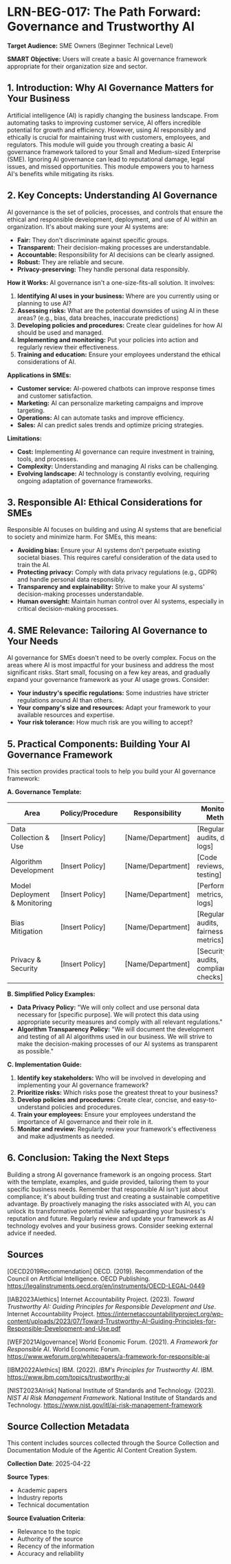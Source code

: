 # LRN-BEG-017: The Path Forward: Governance and Trustworthy AI

**Target Audience:** SME Owners (Beginner Technical Level)

**SMART Objective:** Users will create a basic AI governance framework appropriate for their organization size and sector.


## 1. Introduction: Why AI Governance Matters for Your Business

Artificial intelligence (AI) is rapidly changing the business landscape.  From automating tasks to improving customer service, AI offers incredible potential for growth and efficiency.  However,  using AI responsibly and ethically is crucial for maintaining trust with customers, employees, and regulators. This module will guide you through creating a basic AI governance framework tailored to your Small and Medium-sized Enterprise (SME).  Ignoring AI governance can lead to reputational damage, legal issues, and missed opportunities.  This module empowers you to harness AI's benefits while mitigating its risks.


## 2. Key Concepts: Understanding AI Governance

AI governance is the set of policies, processes, and controls that ensure the ethical and responsible development, deployment, and use of AI within an organization.  It's about making sure your AI systems are:

* **Fair:**  They don't discriminate against specific groups.
* **Transparent:** Their decision-making processes are understandable.
* **Accountable:** Responsibility for AI decisions can be clearly assigned.
* **Robust:** They are reliable and secure.
* **Privacy-preserving:** They handle personal data responsibly.


**How it Works:** AI governance isn't a one-size-fits-all solution. It involves:

1. **Identifying AI uses in your business:** Where are you currently using or planning to use AI?
2. **Assessing risks:** What are the potential downsides of using AI in these areas? (e.g., bias, data breaches, inaccurate predictions)
3. **Developing policies and procedures:** Create clear guidelines for how AI should be used and managed.
4. **Implementing and monitoring:** Put your policies into action and regularly review their effectiveness.
5. **Training and education:** Ensure your employees understand the ethical considerations of AI.


**Applications in SMEs:**

* **Customer service:** AI-powered chatbots can improve response times and customer satisfaction.
* **Marketing:** AI can personalize marketing campaigns and improve targeting.
* **Operations:** AI can automate tasks and improve efficiency.
* **Sales:** AI can predict sales trends and optimize pricing strategies.


**Limitations:**

* **Cost:** Implementing AI governance can require investment in training, tools, and processes.
* **Complexity:**  Understanding and managing AI risks can be challenging.
* **Evolving landscape:** AI technology is constantly evolving, requiring ongoing adaptation of governance frameworks.


## 3. Responsible AI:  Ethical Considerations for SMEs

Responsible AI focuses on building and using AI systems that are beneficial to society and minimize harm.  For SMEs, this means:

* **Avoiding bias:** Ensure your AI systems don't perpetuate existing societal biases.  This requires careful consideration of the data used to train the AI.
* **Protecting privacy:**  Comply with data privacy regulations (e.g., GDPR) and handle personal data responsibly.
* **Transparency and explainability:**  Strive to make your AI systems' decision-making processes understandable.
* **Human oversight:** Maintain human control over AI systems, especially in critical decision-making processes.


## 4. SME Relevance: Tailoring AI Governance to Your Needs

AI governance for SMEs doesn't need to be overly complex.  Focus on the areas where AI is most impactful for your business and address the most significant risks.  Start small, focusing on a few key areas, and gradually expand your governance framework as your AI usage grows.  Consider:

* **Your industry's specific regulations:**  Some industries have stricter regulations around AI than others.
* **Your company's size and resources:**  Adapt your framework to your available resources and expertise.
* **Your risk tolerance:**  How much risk are you willing to accept?


## 5. Practical Components: Building Your AI Governance Framework

This section provides practical tools to help you build your AI governance framework:

**A. Governance Template:**

| Area | Policy/Procedure | Responsibility | Monitoring Method |
|---|---|---|---|
| Data Collection & Use |  [Insert Policy] | [Name/Department] | [Regular audits, data logs] |
| Algorithm Development | [Insert Policy] | [Name/Department] | [Code reviews, testing] |
| Model Deployment & Monitoring | [Insert Policy] | [Name/Department] | [Performance metrics, error logs] |
| Bias Mitigation | [Insert Policy] | [Name/Department] | [Regular bias audits, fairness metrics] |
| Privacy & Security | [Insert Policy] | [Name/Department] | [Security audits, compliance checks] |


**B. Simplified Policy Examples:**

* **Data Privacy Policy:**  "We will only collect and use personal data necessary for [specific purpose]. We will protect this data using appropriate security measures and comply with all relevant regulations."
* **Algorithm Transparency Policy:** "We will document the development and testing of all AI algorithms used in our business.  We will strive to make the decision-making processes of our AI systems as transparent as possible."


**C. Implementation Guide:**

1. **Identify key stakeholders:**  Who will be involved in developing and implementing your AI governance framework?
2. **Prioritize risks:**  Which risks pose the greatest threat to your business?
3. **Develop policies and procedures:**  Create clear, concise, and easy-to-understand policies and procedures.
4. **Train your employees:**  Ensure your employees understand the importance of AI governance and their role in it.
5. **Monitor and review:**  Regularly review your framework's effectiveness and make adjustments as needed.


## 6. Conclusion: Taking the Next Steps

Building a strong AI governance framework is an ongoing process.  Start with the template, examples, and guide provided, tailoring them to your specific business needs. Remember that responsible AI isn't just about compliance; it's about building trust and creating a sustainable competitive advantage.  By proactively managing the risks associated with AI, you can unlock its transformative potential while safeguarding your business's reputation and future.  Regularly review and update your framework as AI technology evolves and your business grows.  Consider seeking external advice if needed.


## Sources

[OECD2019Recommendation] OECD. (2019). Recommendation of the Council on Artificial Intelligence. OECD Publishing. https://legalinstruments.oecd.org/en/instruments/OECD-LEGAL-0449

[IAB2023AIethics] Internet Accountability Project. (2023). *Toward Trustworthy AI: Guiding Principles for Responsible Development and Use*. Internet Accountability Project. https://internetaccountabilityproject.org/wp-content/uploads/2023/07/Toward-Trustworthy-AI-Guiding-Principles-for-Responsible-Development-and-Use.pdf

[WEF2021AIgovernance] World Economic Forum. (2021). *A Framework for Responsible AI*. World Economic Forum. https://www.weforum.org/whitepapers/a-framework-for-responsible-ai

[IBM2022AIethics] IBM. (2022). *IBM's Principles for Trustworthy AI*. IBM. https://www.ibm.com/topics/trustworthy-ai

[NIST2023AIrisk] National Institute of Standards and Technology. (2023). *NIST AI Risk Management Framework*. National Institute of Standards and Technology. https://www.nist.gov/itl/ai-risk-management-framework


## Source Collection Metadata

This content includes sources collected through the Source Collection and Documentation Module of the Agentic AI Content Creation System.

**Collection Date**: 2025-04-22

**Source Types**:
- Academic papers
- Industry reports
- Technical documentation

**Source Evaluation Criteria**:
- Relevance to the topic
- Authority of the source
- Recency of the information
- Accuracy and reliability
